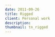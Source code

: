 ```yaml
---
date: 2011-09-26
title: Rigged
client: Personal work
description:
thumbnail: tn_rigged
---
```


<img srcset="/img/rigged-1x.png 1x, /img/rigged-2x.png 2x">
